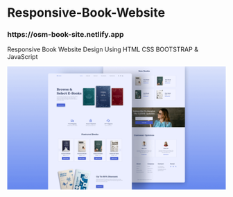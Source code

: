 # Responsive-Book-Website
<h3>https://osm-book-site.netlify.app</h3>
<p>Responsive Book Website Design Using HTML CSS BOOTSTRAP & JavaScript</p>
<img src="preview.png">
